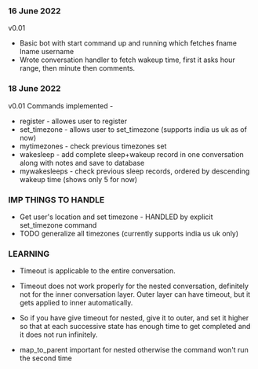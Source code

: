 ### 16 June 2022 
v0.01 
- Basic bot with start command up and running which fetches fname lname username
- Wrote conversation handler to fetch wakeup time, first it asks hour range, then minute then comments.


### 18 June 2022 
v0.01 
Commands implemented -
- register - allowes user to register
- set_timezone - allows user to set_timezone (supports india us uk as of now)
- mytimezones - check previous timezones set
- wakesleep - add complete sleep+wakeup record in one conversation along with notes and save to database
- mywakesleeps - check previous sleep records, ordered by descending wakeup time (shows only 5 for now)


### IMP THINGS TO HANDLE
- Get user's location and set timezone - HANDLED by explicit set_timezone command
- TODO generalize all timezones (currently supports india us uk only)


### LEARNING
- Timeout is applicable to the entire conversation. 
- Timeout does not work properly for the nested conversation, definitely not for the inner conversation layer. Outer layer can have timeout, but it gets applied to inner automatically.
- So if you have give timeout for nested, give it to outer, and set it higher so that at each successive state has enough time to get completed and it does not run infinitely.

- map_to_parent important for nested otherwise the command won't run the second time